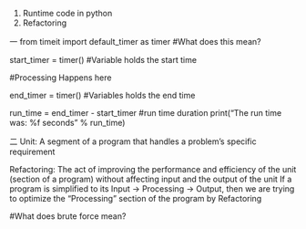 1. Runtime code in python
2. Refactoring

一
from timeit import default_timer as timer #What does this mean?

start_timer = timer() #Variable holds the start time

#Processing Happens here

end_timer = timer() #Variables holds the end time

run_time = end_timer - start_timer #run time duration
print(“The run time was: %f seconds” % run_time)


二
Unit: A segment of a program that handles a problem’s specific requirement

Refactoring: The act of improving the performance and efficiency of the unit (section of a program) without affecting input and the output of the unit
If a program is simplified to its Input → Processing → Output, then we are trying to optimize the “Processing” section of the program by Refactoring

#What does brute force mean?
